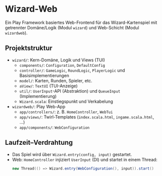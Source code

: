 # Wizard-Web

Ein Play Framework basiertes Web-Frontend für das Wizard-Kartenspiel mit getrennter Domäne/Logik (Modul `wizard`) und Web-Schicht (Modul `wizardweb`).

## Projektstruktur

- `wizard/`: Kern-Domäne, Logik und Views (TUI)
    - `components/`: `Configuration`, `DefaultConfig`
    - `controller/`: `GameLogic`, `RoundLogic`, `PlayerLogic` und Basisimplementierungen
    - `model/`: Karten, Runden, Spieler, etc.
    - `aView/`: `TextUI` (TUI-Anzeige)
    - `util/`: `UserInput`-API (Abstraktion) und `QueueInput` (Implementierung)
    - `Wizard.scala`: Einstiegspunkt und Verkabelung
- `wizardweb/`: Play Web-App
    - `app/controllers/`: z. B. `HomeController`, `WebTui`
    - `app/views/`: Twirl-Templates (`index.scala.html`, `ingame.scala.html`, ...)
    - `app/components/`: `WebConfiguration`

## Laufzeit–Verdrahtung

- Das Spiel wird über `Wizard.entry(config, input)` gestartet.
- Web: `HomeController` injiziert `UserInput` (DI) und startet in einem Thread:
  ```scala
  new Thread(() => Wizard.entry(WebConfiguration(), input)).start()